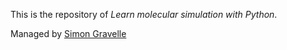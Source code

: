 This is the repository of _Learn molecular simulation with Python_.

Managed by [Simon Gravelle](https://github.com/simongravelle)

